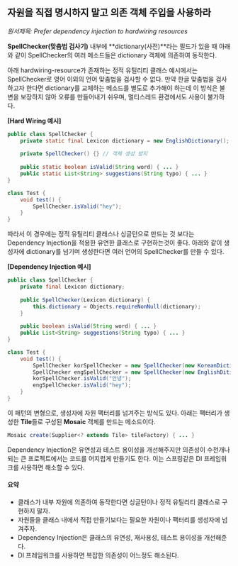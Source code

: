 ## 자원을 직접 명시하지 말고 의존 객체 주입을 사용하라

*원서제목: Prefer dependency injection to hardwiring resources*



**SpellChecker(맞춤법 검사기)** 내부에 **dictionary(사전)**라는 필드가 있을 때 아래와 같이 SpellChecker의 여러 메소드들은 dictionary 객체에 의존하여 동작한다.

아래 hardwiring-resource가 존재하는 정적 유틸리티 클래스 예시에서는 SpellChecker로 영어 이외의 언어 맞춤법을 검사할 수 없다. 만약 한글 맞춤법을 검사하고자 한다면 dictionary를 교체하는 메소드를 별도로 추가해야 하는데 이 방식은 불변을 보장하지 않아 오류를 만들어내기 쉬우며, 멀티스레드 환경에서도 사용이 불가하다.

**[Hard Wiring 예시]**

```java
public class SpellChecker {
    private static final Lexicon dictionary = new EnglishDictionary();
    
    private SpellChecker() {} // 객체 생성 방지
    
    public static boolean isValid(String word) { ... }
    public static List<String> suggestions(String typo) { ... }
}

class Test {
    void test() {
        SpellChecker.isValid("hey");
    }
}
```



따라서 이 경우에는 정적 유틸리티 클래스나 싱글턴으로 만드는 것 보다는 Dependency Injection을 적용한 유연한 클래스로 구현하는것이 좋다. 아래와 같이 생성자에 dictionary를 넘기며 생성한다면 여러 언어의 SpellChecker를 만들 수 있다.

**[Dependency Injection 예시]**

```java
public class SpellChecker {
    private final Lexicon dictionary;
    
    public SpellChecker(Lexicon dictionary) {
        this.dictionary = Objects.requireNonNull(dictionary);
    }
    
    public boolean isValid(String word) { ... }
    public List<String> suggestions(String typo) { ... }
}

class Test {
    void test() {
        SpellChecker korSpellChecker = new SpellChecker(new KoreanDictionary());
        SpellChecker engSpellChecker = new SpellChecker(new EnglishDitionary());
        korSpellChecker.isValid("안녕");
        engSpellChecker.isValid("hey");
    }
}
```



이 패턴의 변형으로, 생성자에 자원 팩터리를 넘겨주는 방식도 있다. 아래는 팩터리가 생성한 **Tile**들로 구성된 **Mosaic** 객체를 만드는 메소드이다.

```java
Mosaic create(Supplier<? extends Tile> tileFactory) { ... }
```



Dependency Injection은 유연성과 테스트 용이성을 개선해주지만 의존성이 수천개나 되는 큰 프로젝트에서는 코드를 어지럽게 만들기도 한다. 이는 스프링같은 DI 프레임워크를 사용하면 해소할 수 있다.



#### 요약

- 클래스가 내부 자원에 의존하여 동작한다면 싱글턴이나 정적 유틸리티 클래스로 구현하지 말자.
- 자원들을 클래스 내에서 직접 만들기보다는 필요한 자원이나 팩터리를 생성자에 넘겨주자. 
- Dependency Injection은 클래스의 유연성, 재사용성, 테스트 용이성을 개선해준다.
- DI 프레임워크를 사용하면 복잡한 의존성이 어느정도 해소된다.
